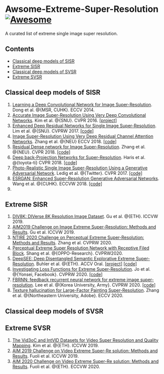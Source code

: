 # Awsome-Extreme-Super-Resolution [![Awesome](https://cdn.rawgit.com/sindresorhus/awesome/d7305f38d29fed78fa85652e3a63e154dd8e8829/media/badge.svg)](https://github.com/sindresorhus/awesome)

A curated list of extreme single image super resolution. 

## Contents
 - [Classical deep models of SISR](#classical-deep-models-of-sisr)
 - [Extreme SISR](#extreme-sisr)
 - [Classical deep models of SVSR](#classical-deep-models-of-svsr)
 - [Extreme SVSR](#extreme-svsr)


## Classical deep models of SISR 

1. [Learning a Deep Convolutional Network for Image Super-Resolution](https://link.springer.com/chapter/10.1007/978-3-319-10593-2_13). Dong et al. @{MSR, CUHK}. ECCV 2014. 
2. [Accurate Image Super-Resolution Using Very Deep Convolutional Networks](https://arxiv.org/abs/1511.04587). Kim et al. @{SNU}. CVPR 2016. [[project]](https://cv.snu.ac.kr/research/VDSR/)
3. [Enhanced Deep Residual Networks for Single Image Super-Resolution](http://arxiv.org/abs/1707.02921). Lim et al. @{SNU}. CVPRW 2017. [[code]](https://github.com/thstkdgus35/EDSR-PyTorch)
4. [Image Super-Resolution Using Very Deep Residual Channel Attention Networks](https://arxiv.org/abs/1807.02758). Zhang et al. @{NEU} ECCV 2018. [[code]](https://github.com/yulunzhang/RCAN)
5. [Residual Dense network for Image Super-Resolution](https://arxiv.org/abs/1802.08797). Zhang et al. @{NEU}. CVPR 2018. [[code]](https://github.com/yulunzhang/RDN)
6. [Deep back-Projection Networks for Super-Resolution](https://openaccess.thecvf.com/content_cvpr_2018/papers/Haris_Deep_Back-Projection_Networks_CVPR_2018_paper.pdf). Haris et al. @{toyota-ti} CVPR 2018. [[code]](https://github.com/alterzero/DBPN-Pytorch)
7. [Photo-Realistic Single Image Super-Resolution Using a Generative Adversarial Network](https://arxiv.org/abs/1609.04802). Ledig et al. @{Twitter}. CVPR 2017. [[code]](https://github.com/tensorlayer/srgan)
8. [ESRGAN: Enhanced Super-Resolution Generative Adversarial Networks](https://arxiv.org/abs/1809.00219). Wang et al. @{CUHK}. ECCVW 2018. [[code]](https://github.com/xinntao/ESRGAN)
9. 


## Extreme SISR 

1. [DIV8K: DIVerse 8K Resolution Image Dataset](https://ieeexplore.ieee.org/abstract/document/9021973/). Gu et al. @{ETH}. ICCVW 2019. 
2. [AIM2019 Challenge on Image Extreme Super-Resolution: Methods and Results](https://ieeexplore.ieee.org/abstract/document/9022627/). Gu et al. ICCVW 2019. 
3. [NTIRE 2020 Challenge on Perceptual Extreme Super-Resolution: Methods and Results](http://openaccess.thecvf.com/content_CVPRW_2020/html/w31/Zhang_NTIRE_2020_Challenge_on_Perceptual_Extreme_Super-Resolution_Methods_and_Results_CVPRW_2020_paper.html). Zhang et al. CVPRW 2020. 
4. [Perceptual Extreme Super Resolution Network with Receptive Filed Block](https://openaccess.thecvf.com/content_CVPRW_2020/html/w31/Shang_Perceptual_Extreme_Super-Resolution_Network_With_Receptive_Field_Block_CVPRW_2020_paper.html). Shang et al. @{OPPO-Research}. CVPRW2020. 
5. [DeepSEE: Deep Disentangled Semantic Explorative Extreme Super-Resolution](https://arxiv.org/abs/2004.04433). Buhler et al. @{ETH}. ACCV Oral. [[project]](https://mcbuehler.github.io/DeepSEE/) [[code]](https://github.com/mcbuehler/DeepSEE)
6. [Investigating Loss Functions for Extreme Super-Resolution](https://openaccess.thecvf.com/content_CVPRW_2020/papers/w31/Jo_Investigating_Loss_Functions_for_Extreme_Super-Resolution_CVPRW_2020_paper.pdf). Jo et al. @{Yonsei, Facebook}. CVPRW 2020. [[code]](https://github.com/kingsj0405/ciplab-NTIRE-2020)
7. [FBRNN: feedback recurrent neural network for extreme image super-resolution](http://openaccess.thecvf.com/content_CVPRW_2020/html/w31/Lee_FBRNN_Feedback_Recurrent_Neural_Network_for_Extreme_Image_Super-Resolution_CVPRW_2020_paper.html). Lee et al. @{Korea University, Army}. CVPRW 2020. [[code]](https://github.com/Lornatang/RFB_ESRGAN-PyTorch)
8. [Texture hallucination for Large-Factor Painting Super-Resolution](https://www.ecva.net/papers/eccv_2020/papers_ECCV/papers/123520205.pdf). Zhang et al. @{Northeastern University, Adobe}. ECCV 2020. 



## Classical deep models of SVSR

## Extreme SVSR

1. [The Vid3oC and IntVID Datasets for Video Super Resolution and Quality Mapping](https://ieeexplore.ieee.org/document/9022610/). Kim et al. @{ETH}. ICCVW 2019. 
2. [AIM 2019 Challenge on Video Extreme Super-Re solution: Methods and Results](https://ieeexplore.ieee.org/document/9022627/). Fuoli et al. ICCVW 2019.
3. [AIM 2020 Challenge on Video Extreme Super-Re solution: Methods and Results](https://ieeexplore.ieee.org/document/9022215/). Fuoli et al. @{ETH}. ECCVW 2020. 


